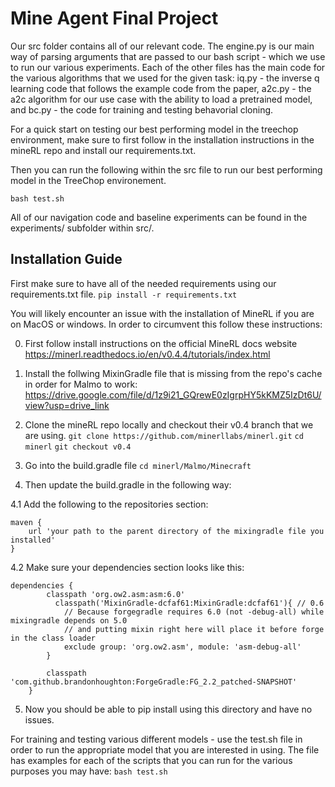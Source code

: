 # Mine Agent Final Project
Our src folder contains all of our relevant code. The engine.py is our main way of parsing arguments that are passed to our bash script - which we use to run our various experiments. Each of the other files has the main code for the various algorithms that we used for the given task: iq.py - the inverse q learning code that follows the example code from the paper, a2c.py - the a2c algorithm for our use case with the ability to load a pretrained model, and bc.py - the code for training and testing behavorial cloning.

For a quick start on testing our best performing model in the treechop environment, make sure to first follow in the installation instructions in the mineRL repo and install our requirements.txt.

Then you can run the following within the src file to run our best performing model in the TreeChop environement.

```bash test.sh```

All of our navigation code and baseline experiments can be found in the experiments/ subfolder within src/.

## Installation Guide
First make sure to have all of the needed requirements using our requirements.txt file.
```pip install -r requirements.txt```

You will likely encounter an issue with the installation of MineRL if you are on MacOS or windows. In order to circumvent this follow these instructions:

0. First follow install instructions on the official MineRL docs website
https://minerl.readthedocs.io/en/v0.4.4/tutorials/index.html

1. Install the follwing MixinGradle file that is missing from the repo's cache in order for Malmo to work:
https://drive.google.com/file/d/1z9i21_GQrewE0zIgrpHY5kKMZ5IzDt6U/view?usp=drive_link

2. Clone the mineRL repo locally and checkout their v0.4 branch that we are using.
```git clone https://github.com/minerllabs/minerl.git```
```cd minerl```
```git checkout v0.4```

3. Go into the build.gradle file
```cd minerl/Malmo/Minecraft```

4. Then update the build.gradle in the following way:

4.1 Add the following to the repositories section:
```
maven {
    url 'your path to the parent directory of the mixingradle file you installed'
}
```

4.2 Make sure your dependencies section looks like this:
```
dependencies {
        classpath 'org.ow2.asm:asm:6.0'
          classpath('MixinGradle-dcfaf61:MixinGradle:dcfaf61'){ // 0.6
            // Because forgegradle requires 6.0 (not -debug-all) while mixingradle depends on 5.0
            // and putting mixin right here will place it before forge in the class loader
            exclude group: 'org.ow2.asm', module: 'asm-debug-all'
        }

        classpath 'com.github.brandonhoughton:ForgeGradle:FG_2.2_patched-SNAPSHOT'
    }
```

5. Now you should be able to pip install using this directory and have no issues.


For training and testing various different models - use the test.sh file in order to run the appropriate model that you are interested in using. The file has examples for each of the scripts that you can run for the various purposes you may have:
```bash test.sh```


